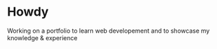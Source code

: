 # Howdy
Working on a portfolio to learn web developement and to showcase my knowledge & experience

